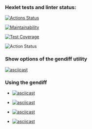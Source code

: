### Hexlet tests and linter status:

[![Actions Status](https://github.com/temirKhan42/frontend-project-lvl2/workflows/hexlet-check/badge.svg)](https://github.com/temirKhan42/frontend-project-lvl2/actions)

[![Maintainability](https://api.codeclimate.com/v1/badges/a99a88d28ad37a79dbf6/maintainability)](https://codeclimate.com/github/codeclimate/codeclimate/maintainability)

[![Test Coverage](https://api.codeclimate.com/v1/badges/d8c6396e03ee293a6a0e/test_coverage)](https://codeclimate.com/github/temirKhan42/frontend-project-lvl2/test_coverage)

![Action Status](https://github.com/temirKhan42/frontend-project-lvl2/actions/workflows/node.js.yml/badge.svg)

### Show options of the gendiff utility

[![asciicast](https://asciinema.org/a/rS43Ua7AvAsOrvJWQzMOAFldS.svg)](https://asciinema.org/a/rS43Ua7AvAsOrvJWQzMOAFldS)

### Using the gendiff

- [![asciicast](https://asciinema.org/a/ge9TxWIHRbCuvbtcNY3GMgPU8.svg)](https://asciinema.org/a/ge9TxWIHRbCuvbtcNY3GMgPU8)

- [![asciicast](https://asciinema.org/a/RCCr0k1l0rPFQR6MTGhvnV4Mr.svg)](https://asciinema.org/a/RCCr0k1l0rPFQR6MTGhvnV4Mr)

- [![asciicast](https://asciinema.org/a/2MDXLKjKdUiNDEyTdkgHp2fU2.svg)](https://asciinema.org/a/2MDXLKjKdUiNDEyTdkgHp2fU2)

- [![asciicast](https://asciinema.org/a/EbDt92hhkEG98HufMk0Ac5nbj.svg)](https://asciinema.org/a/EbDt92hhkEG98HufMk0Ac5nbj)
